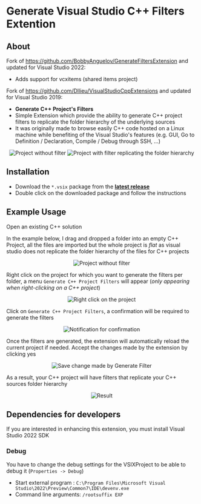 # Generate Visual Studio C++ Filters Extention

## About

Fork of https://github.com/BobbyAnguelov/GenerateFiltersExtension and updated for Visual Studio 2022:
- Adds support for vcxitems (shared items project)



Fork of https://github.com/Dllieu/VisualStudioCppExtensions and updated for Visual Studio 2019:
- **Generate C++ Project's Filters**
 - Simple Extension which provide the ability to generate C++ project filters to replicate the folder hierarchy of the underlying sources
 - It was originally made to browse easily C++ code hosted on a Linux machine while benefiting of the Visual Studio's features (e.g. GUI, Go to Definition / Declaration, Compile / Debug through SSH, ...)

<p align="center">
  <img src="usage_project_no_filter.png" alt="Project without filter"/>
  <img src="usage_project_generate_filter_result.png" alt="Project with filter replicating the folder hierarchy"/>
</p>

## Installation
- Download the ```*.vsix``` package from the **[latest release](https://github.com/marko98y432ghiwf98y93w4f098/generate-cpp-filters-----visual-studio-2022/releases/latest)**
- Double click on the downloaded package and follow the instructions

## Example Usage
Open an existing C++ solution

In the example below, I drag and dropped a folder into an empty C++ Project, all the files are imported but the whole project is *flat* as visual studio does not replicate the folder hierarchy of the files for C++ projects

<p align="center">
  <img src="usage_project_no_filter.png" alt="Project without filter"/>
</p>

Right click on the project for which you want to generate the filters per folder, a menu ```Generate C++ Project Filters``` will appear (*only appearing when right-clicking on a C++ project*)

<p align="center">
  <img src="usage_project_right_click.png" alt="Right click on the project"/>
</p>

Click on ```Generate C++ Project Filters```, a confirmation will be required to generate the filters

<p align="center">
  <img src="usage_project_generate_filter_confirmation.png" alt="Notification for confirmation"/>
</p>

Once the filters are generated, the extension will automatically reload the current project if needed. Accept the changes made by the extension by clicking yes

<p align="center">
  <img src="usage_project_generate_filter_save_change.png" alt="Save change made by Generate Filter"/>
</p>

As a result, your C++ project will have filters that replicate your C++ sources folder hierarchy

<p align="center">
  <img src="usage_project_generate_filter_result.png" alt="Result"/>
</p>

## Dependencies for developers
If you are interested in enhancing this extension, you must install Visual Studio 2022 SDK

### Debug
You have to change the debug settings for the VSIXProject to be able to debug it (```Properties -> Debug```)
- Start external program : ```C:\Program Files\Microsoft Visual Studio\2022\Preview\Common7\IDE\devenv.exe```
- Command line arguments: ```/rootsuffix EXP```

